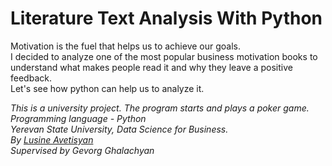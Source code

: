 # Literature Text Analysis With Python
Motivation is the fuel that helps us to achieve our goals. <br />
I decided to analyze one of the most popular business motivation books to understand what makes people read it and why they leave a positive feedback. <br /> 
Let's see how python can help us to analyze it. <br />

*This is a university project. The program starts and plays a poker game.*  <br />
*Programming language - Python* <br />
*Yerevan State University, Data Science for Business.* <br />
*By <a href="https://github.com/lousine">Lusine Avetisyan</a>* <br />
*Supervised by Gevorg Ghalachyan*
